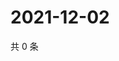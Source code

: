 # 2021-12-02

共 0 条

<!-- BEGIN WEIBO -->
<!-- 最后更新时间 Thu Dec 02 2021 12:11:15 GMT+0800 (China Standard Time) -->

<!-- END WEIBO -->

